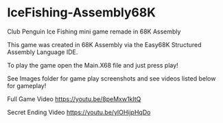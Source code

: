 # IceFishing-Assembly68K
Club Penguin Ice Fishing mini game remade in 68K Assembly

This game was created in 68K Assembly via the Easy68K Structured Assembly Language IDE.

To play the game open the Main.X68 file and just press play!

See Images folder for game play screenshots and see videos listed below for gameplay!

Full Game Video
https://youtu.be/8peMxw1kItQ

Secret Ending Video
https://youtu.be/ylOHijpHqDo
